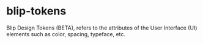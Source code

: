 # blip-tokens
Blip Design Tokens (BETA), refers to the attributes of the User Interface (UI) elements such as color, spacing, typeface, etc.
